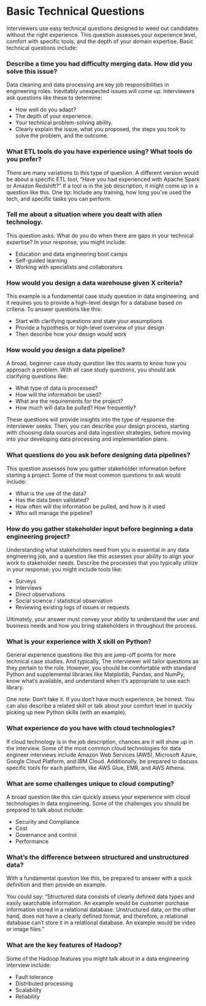 # Basic Technical Questions

Interviewers use easy technical questions designed to weed out candidates without the right experience. This question assesses your experience level, comfort with specific tools, and the depth of your domain expertise. Basic technical questions include:

### Describe a time you had difficulty merging data. How did you solve this issue?

Data cleaning and data processing are key job responsibilities in engineering roles. Inevitably unexpected issues will come up. Interviewers ask questions like these to determine:

- How well do you adapt?
- The depth of your experience.
- Your technical problem-solving ability.
- Clearly explain the issue, what you proposed, the steps you took to solve the problem, and the outcome.

### What ETL tools do you have experience using? What tools do you prefer?

There are many variations to this type of question. A different version would be about a specific ETL tool, “Have you had experienced with Apache Spark or Amazon Redshift?” If a tool is in the job description, it might come up in a question like this. One tip: Include any training, how long you’ve used the tech, and specific tasks you can perform.

### Tell me about a situation where you dealt with alien technology.

This question asks: What do you do when there are gaps in your technical expertise? In your response, you might include:

- Education and data engineering boot camps
- Self-guided learning
- Working with specialists and collaborators

### How would you design a data warehouse given X criteria?

This example is a fundamental case study question in data engineering, and it requires you to provide a high-level design for a database based on criteria. To answer questions like this:

- Start with clarifying questions and state your assumptions
- Provide a hypothesis or high-level overview of your design
- Then describe how your design would work

### How would you design a data pipeline?

A broad, beginner case study question like this wants to know how you approach a problem. With all case study questions, you should ask clarifying questions like:

- What type of data is processed?
- How will the information be used?
- What are the requirements for the project?
- How much will data be pulled? How frequently?

These questions will provide insights into the type of response the interviewer seeks. Then, you can describe your design process, starting with choosing data sources and data ingestion strategies, before moving into your developing data processing and implementation plans.

### What questions do you ask before designing data pipelines?

This question assesses how you gather stakeholder information before starting a project. Some of the most common questions to ask would include:

- What is the use of the data?
- Has the data been validated?
- How often will the information be pulled, and how is it used
- Who will manage the pipeline?

### How do you gather stakeholder input before beginning a data engineering project?

Understanding what stakeholders need from you is essential in any data engineering job, and a question like this assesses your ability to align your work to stakeholder needs. Describe the processes that you typically utilize in your response; you might include tools like:

- Surveys
- Interviews
- Direct observations
- Social science / statistical observation
- Reviewing existing logs of issues or requests

Ultimately, your answer must convey your ability to understand the user and business needs and how you bring stakeholders in throughout the process.

### What is your experience with X skill on Python?

General experience questions like this are jump-off points for more technical case studies. And typically, The interviewer will tailor questions as they pertain to the role. However, you should be comfortable with standard Python and supplemental libraries like Matplotlib, Pandas, and NumPy, know what’s available, and understand when it’s appropriate to use each library.

One note: Don’t fake it. If you don’t have much experience, be honest. You can also describe a related skill or talk about your comfort level in quickly picking up new Python skills (with an example).

### What experience do you have with cloud technologies?

If cloud technology is in the job description, chances are it will show up in the interview. Some of the most common cloud technologies for data engineer interviews include Amazon Web Services (AWS), Microsoft Azure, Google Cloud Platform, and IBM Cloud. Additionally, be prepared to discuss specific tools for each platform, like AWS Glue, EMR, and AWS Athena.

### What are some challenges unique to cloud computing?

A broad question like this can quickly assess your experience with cloud technologies in data engineering. Some of the challenges you should be prepared to talk about include:

- Security and Compliance
- Cost
- Governance and control
- Performance

### What’s the difference between structured and unstructured data?

With a fundamental question like this, be prepared to answer with a quick definition and then provide an example.

You could say: “Structured data consists of clearly defined data types and easily searchable information. An example would be customer purchase information stored in a relational database. Unstructured data, on the other hand, does not have a clearly defined format, and therefore, a relational database can’t store it in a relational database. An example would be video or image files.”

### What are the key features of Hadoop?

Some of the Hadoop features you might talk about in a data engineering interview include:

- Fault tolerance
- Distributed processing
- Scalability
- Reliability
